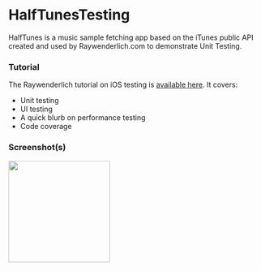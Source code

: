 # HalfTunesTesting
HalfTunes is a music sample fetching app based on the iTunes public API created and used by Raywenderlich.com to demonstrate Unit Testing.

### Tutorial
The Raywenderlich tutorial on iOS testing is [available here][1].
It covers:
* Unit testing
* UI testing
* A quick blurb on performance testing
* Code coverage

### Screenshot(s)
<img src="https://user-images.githubusercontent.com/8300361/38435738-7df4282e-3987-11e8-8004-fa48bf836f9e.png" width="200px">

[1]: https://www.raywenderlich.com/150073/ios-unit-testing-and-ui-testing-tutorial


